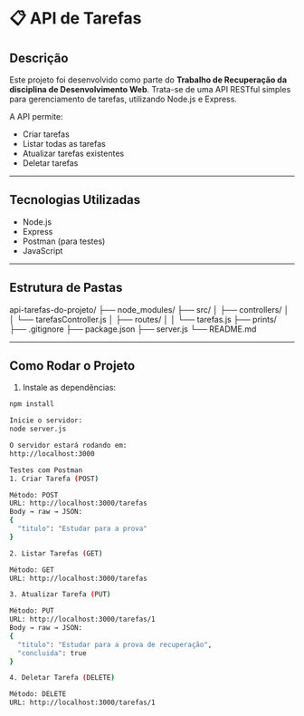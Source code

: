 # 📋 API de Tarefas

## Descrição
Este projeto foi desenvolvido como parte do **Trabalho de Recuperação da disciplina de Desenvolvimento Web**. Trata-se de uma API RESTful simples para gerenciamento de tarefas, utilizando Node.js e Express.

A API permite:
- Criar tarefas
- Listar todas as tarefas
- Atualizar tarefas existentes
- Deletar tarefas

---

## Tecnologias Utilizadas
- Node.js
- Express
- Postman (para testes)
- JavaScript

---

## Estrutura de Pastas

api-tarefas-do-projeto/
├── node_modules/
├── src/
│   ├── controllers/
│   │   └── tarefasController.js
│   ├── routes/
│   │   └── tarefas.js
├── prints/
├── .gitignore
├── package.json
├── server.js
└── README.md

---

## Como Rodar o Projeto

1. Instale as dependências:
```bash
npm install

Inicie o servidor:
node server.js

O servidor estará rodando em:
http://localhost:3000

Testes com Postman
1. Criar Tarefa (POST)

Método: POST
URL: http://localhost:3000/tarefas
Body → raw → JSON:
{
  "titulo": "Estudar para a prova"
}

2. Listar Tarefas (GET)

Método: GET
URL: http://localhost:3000/tarefas

3. Atualizar Tarefa (PUT)

Método: PUT
URL: http://localhost:3000/tarefas/1
Body → raw → JSON:
{
  "titulo": "Estudar para a prova de recuperação",
  "concluida": true
}

4. Deletar Tarefa (DELETE)

Método: DELETE
URL: http://localhost:3000/tarefas/1